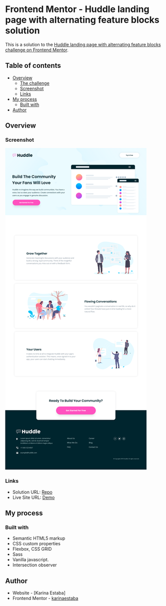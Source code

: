 # Frontend Mentor - Huddle landing page with alternating feature blocks solution

This is a solution to the [Huddle landing page with alternating feature blocks challenge on Frontend Mentor](https://www.frontendmentor.io/challenges/huddle-landing-page-with-alternating-feature-blocks-5ca5f5981e82137ec91a5100).

## Table of contents

- [Overview](#overview)
  - [The challenge](#the-challenge)
  - [Screenshot](#screenshot)
  - [Links](#links)
- [My process](#my-process)
  - [Built with](#built-with)
- [Author](#author)

## Overview

### Screenshot

![Screenshot](./screenshot.png)

### Links

- Solution URL: [Repo](https://github.com/karinaestaba/huddle-community-landing-page.git)
- Live Site URL: [Demo](https://karinaestaba.github.io/huddle-community-landing-page)

## My process

### Built with

- Semantic HTML5 markup
- CSS custom properties
- Flexbox, CSS GRID
- Sass
- Vanilla javascript.
- Intersection observer

## Author

- Website - [Karina Estaba]
- Frontend Mentor - [karinaestaba](https://www.frontendmentor.io/profile/karinaestaba)
